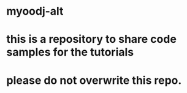 # myoodj-alt

# this is a repository to share code samples for the tutorials

# please do not overwrite this repo.
